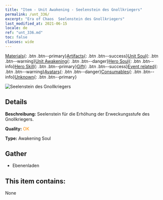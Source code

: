 ```yaml
---
title: "Item - Unit Awakening - Seelenstein des Gnollkriegers"
permalink: /unt_336/
excerpt: "Era of Chaos  Seelenstein des Gnollkriegers"
last_modified_at: 2021-06-15
locale: de
ref: "unt_336.md"
toc: false
classes: wide
---
```

 [Materials](/ItemsDE/){: .btn .btn--primary}[Artifacts](/ItemsDE/Artifacts/){: .btn .btn--success}[Unit Soul](/ItemsDE/UnitSoul/){: .btn .btn--warning}[Unit Awakening](/ItemsDE/UnitAwakening/){: .btn .btn--danger}[Hero Soul](/ItemsDE/HeroSoul/){: .btn .btn--info}[Hero Skill](/ItemsDE/HeroSkill/){: .btn .btn--primary}[Gift](/ItemsDE/Gift/){: .btn .btn--success}[Event related](/ItemsDE/Events/){: .btn .btn--warning}[Avatars](/ItemsDE/Avatars/){: .btn .btn--danger}[Consumables](/ItemsDE/Consumables/){: .btn .btn--info}[Unknown](/ItemsDE/Unknown/){: .btn .btn--primary}

 ![Seelenstein des Gnollkriegers](/images/u/tia_langren.jpg)

## Details
 **Beschreibung:** Seelenstein für die Erhöhung der Erweckungsstufe des Gnollkriegers.

 **Quality:** <span style="color: #FF8C00">OK</span>

 **Type:** Awakening Soul

## Gather

*    Ebenenladen 

## This item contains:

  None

